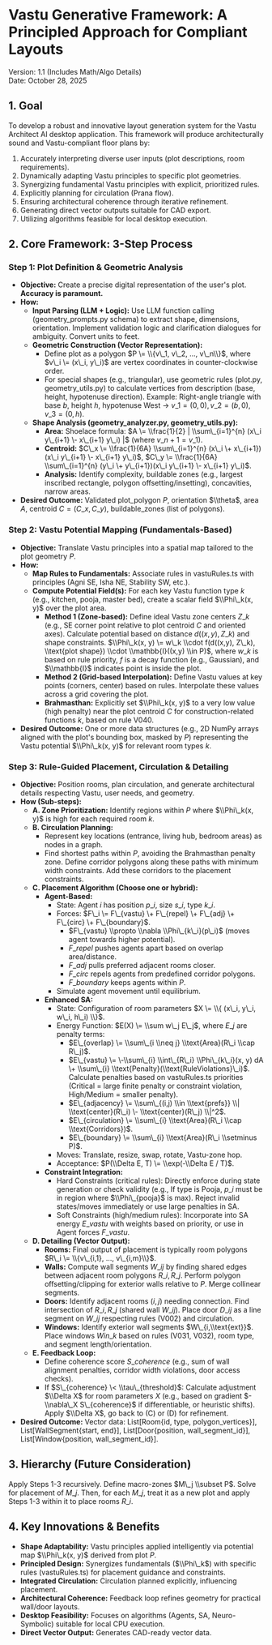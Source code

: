 # **Vastu Generative Framework: A Principled Approach for Compliant Layouts**

Version: 1.1 (Includes Math/Algo Details)  
Date: October 28, 2025

## **1\. Goal**

To develop a robust and innovative layout generation system for the Vastu Architect AI desktop application. This framework will produce architecturally sound and Vastu-compliant floor plans by:

1. Accurately interpreting diverse user inputs (plot descriptions, room requirements).  
2. Dynamically adapting Vastu principles to specific plot geometries.  
3. Synergizing fundamental Vastu principles with explicit, prioritized rules.  
4. Explicitly planning for circulation (Prana flow).  
5. Ensuring architectural coherence through iterative refinement.  
6. Generating direct vector outputs suitable for CAD export.  
7. Utilizing algorithms feasible for local desktop execution.

## **2\. Core Framework: 3-Step Process**

### **Step 1: Plot Definition & Geometric Analysis**

* **Objective:** Create a precise digital representation of the user's plot. **Accuracy is paramount.**  
* **How:**  
  * **Input Parsing (LLM \+ Logic):** Use LLM function calling (geometry\_prompts.py schema) to extract shape, dimensions, orientation. Implement validation logic and clarification dialogues for ambiguity. Convert units to feet.  
  * **Geometric Construction (Vector Representation):**  
    * Define plot as a polygon $P \= \\{v\_1, v\_2, ..., v\_n\\}$, where $v\_i \= (x\_i, y\_i)$ are vertex coordinates in counter-clockwise order.  
    * For special shapes (e.g., triangular), use geometric rules (plot.py, geometry\_utils.py) to calculate vertices from description (base, height, hypotenuse direction). Example: Right-angle triangle with base $b$, height $h$, hypotenuse West \-\> $v\_1=(0,0), v\_2=(b,0), v\_3=(0,h)$.  
  * **Shape Analysis (geometry\_analyzer.py, geometry\_utils.py):**  
    * **Area:** Shoelace formula: $A \= \\frac{1}{2} | \\sum\_{i=1}^{n} (x\_i y\_{i+1} \- x\_{i+1} y\_i) |$ (where $v\_{n+1}=v\_1$).  
    * **Centroid:** $C\_x \= \\frac{1}{6A} \\sum\_{i=1}^{n} (x\_i \+ x\_{i+1})(x\_i y\_{i+1} \- x\_{i+1} y\_i)$, $C\_y \= \\frac{1}{6A} \\sum\_{i=1}^{n} (y\_i \+ y\_{i+1})(x\_i y\_{i+1} \- x\_{i+1} y\_i)$.  
    * **Analysis:** Identify complexity, buildable zones (e.g., largest inscribed rectangle, polygon offsetting/insetting), concavities, narrow areas.  
* **Desired Outcome:** Validated plot\_polygon $P$, orientation $\\theta$, area $A$, centroid $C=(C\_x, C\_y)$, buildable\_zones (list of polygons).

### **Step 2: Vastu Potential Mapping (Fundamentals-Based)**

* **Objective:** Translate Vastu principles into a spatial map tailored to the plot geometry $P$.  
* **How:**  
  * **Map Rules to Fundamentals:** Associate rules in vastuRules.ts with principles (Agni SE, Isha NE, Stability SW, etc.).  
  * **Compute Potential Field(s):** For each key Vastu function type $k$ (e.g., kitchen, pooja, master bed), create a scalar field $\\Phi\_k(x, y)$ over the plot area.  
    * **Method 1 (Zone-based):** Define ideal Vastu zone centers $Z\_k$ (e.g., SE corner point relative to plot centroid $C$ and oriented axes). Calculate potential based on distance $d((x,y), Z\_k)$ and shape constraints. $\\Phi\_k(x, y) \= w\_k \\cdot f(d((x,y), Z\_k), \\text{plot shape}) \\cdot \\mathbb{I}((x,y) \\in P)$, where $w\_k$ is based on rule priority, $f$ is a decay function (e.g., Gaussian), and $\\mathbb{I}$ indicates point is inside the plot.  
    * **Method 2 (Grid-based Interpolation):** Define Vastu values at key points (corners, center) based on rules. Interpolate these values across a grid covering the plot.  
    * **Brahmasthan:** Explicitly set $\\Phi\_k(x, y)$ to a very low value (high penalty) near the plot centroid $C$ for construction-related functions $k$, based on rule V040.  
* **Desired Outcome:** One or more data structures (e.g., 2D NumPy arrays aligned with the plot's bounding box, masked by $P$) representing the Vastu potential $\\Phi\_k(x, y)$ for relevant room types $k$.

### **Step 3: Rule-Guided Placement, Circulation & Detailing**

* **Objective:** Position rooms, plan circulation, and generate architectural details respecting Vastu, user needs, and geometry.  
* **How (Sub-steps):**  
  * **A. Zone Prioritization:** Identify regions within $P$ where $\\Phi\_k(x, y)$ is high for each required room $k$.  
  * **B. Circulation Planning:**  
    * Represent key locations (entrance, living hub, bedroom areas) as nodes in a graph.  
    * Find shortest paths within $P$, avoiding the Brahmasthan penalty zone. Define corridor polygons along these paths with minimum width constraints. Add these corridors to the placement constraints.  
  * **C. Placement Algorithm (Choose one or hybrid):**  
    * **Agent-Based:**  
      * State: Agent $i$ has position $p\_i$, size $s\_i$, type $k\_i$.  
      * Forces: $F\_i \= F\_{vastu} \+ F\_{repel} \+ F\_{adj} \+ F\_{circ} \+ F\_{boundary}$.  
        * $F\_{vastu} \\propto \\nabla \\Phi\_{k\_i}(p\_i)$ (moves agent towards higher potential).  
        * $F\_{repel}$ pushes agents apart based on overlap area/distance.  
        * $F\_{adj}$ pulls preferred adjacent rooms closer.  
        * $F\_{circ}$ repels agents from predefined corridor polygons.  
        * $F\_{boundary}$ keeps agents within $P$.  
      * Simulate agent movement until equilibrium.  
    * **Enhanced SA:**  
      * State: Configuration of room parameters $X \= \\{ (x\_i, y\_i, w\_i, h\_i) \\}$.  
      * Energy Function: $E(X) \= \\sum w\_j E\_j$, where $E\_j$ are penalty terms:  
        * $E\_{overlap} \= \\sum\_{i \\neq j} \\text{Area}(R\_i \\cap R\_j)$.  
        * $E\_{vastu} \= \-\\sum\_{i} \\int\_{R\_i} \\Phi\_{k\_i}(x, y) dA \+ \\sum\_{i} \\text{Penalty}(\\text{RuleViolations}\_i)$. Calculate penalties based on vastuRules.ts priorities (Critical \= large finite penalty or constraint violation, High/Medium \= smaller penalty).  
        * $E\_{adjacency} \= \\sum\_{(i,j) \\in \\text{prefs}} \\| \\text{center}(R\_i) \- \\text{center}(R\_j) \\|^2$.  
        * $E\_{circulation} \= \\sum\_{i} \\text{Area}(R\_i \\cap \\text{Corridors})$.  
        * $E\_{boundary} \= \\sum\_{i} \\text{Area}(R\_i \\setminus P)$.  
      * Moves: Translate, resize, swap, rotate, Vastu-zone hop.  
      * Acceptance: $P(\\Delta E, T) \= \\exp(-\\Delta E / T)$.  
    * **Constraint Integration:**  
      * Hard Constraints (critical rules): Directly enforce during state generation or check validity (e.g., If type is Pooja, $p\_i$ must be in region where $\\Phi\_{pooja}$ is max). Reject invalid states/moves immediately or use large penalties in SA.  
      * Soft Constraints (high/medium rules): Incorporate into SA energy $E\_{vastu}$ with weights based on priority, or use in Agent forces $F\_{vastu}$.  
  * **D. Detailing (Vector Output):**  
    * **Rooms:** Final output of placement is typically room polygons $R\_i \= \\{v\_{i,1}, ..., v\_{i,m}\\}$.  
    * **Walls:** Compute wall segments $W\_{ij}$ by finding shared edges between adjacent room polygons $R\_i, R\_j$. Perform polygon offsetting/clipping for exterior walls relative to $P$. Merge collinear segments.  
    * **Doors:** Identify adjacent rooms $(i,j)$ needing connection. Find intersection of $R\_i, R\_j$ (shared wall $W\_{ij}$). Place door $D\_{ij}$ as a line segment on $W\_{ij}$ respecting rules (V002) and circulation.  
    * **Windows:** Identify exterior wall segments $W\_{i,\\text{ext}}$. Place windows $Win\_k$ based on rules (V031, V032), room type, and segment length/orientation.  
  * **E. Feedback Loop:**  
    * Define coherence score $S\_{coherence}$ (e.g., sum of wall alignment penalties, corridor width violations, door access checks).  
    * If $S\_{coherence} \< \\tau\_{threshold}$: Calculate adjustment $\\Delta X$ for room parameters $X$ (e.g., based on gradient $-\\nabla\_X S\_{coherence}$ if differentiable, or heuristic shifts). Apply $\\Delta X$, go back to (C) or (D) for refinement.  
* **Desired Outcome:** Vector data: List\[Room{id, type, polygon\_vertices}\], List\[WallSegment{start, end}\], List\[Door{position, wall\_segment\_id}\], List\[Window{position, wall\_segment\_id}\].

## **3\. Hierarchy (Future Consideration)**

Apply Steps 1-3 recursively. Define macro-zones $M\_j \\subset P$. Solve for placement of $M\_j$. Then, for each $M\_j$, treat it as a new plot and apply Steps 1-3 within it to place rooms $R\_i$.

## **4\. Key Innovations & Benefits**

* **Shape Adaptability:** Vastu principles applied intelligently via potential map $\\Phi\_k(x, y)$ derived from plot $P$.  
* **Principled Design:** Synergizes fundamentals ($\\Phi\_k$) with specific rules (vastuRules.ts) for placement guidance and constraints.  
* **Integrated Circulation:** Circulation planned explicitly, influencing placement.  
* **Architectural Coherence:** Feedback loop refines geometry for practical wall/door layouts.  
* **Desktop Feasibility:** Focuses on algorithms (Agents, SA, Neuro-Symbolic) suitable for local CPU execution.  
* **Direct Vector Output:** Generates CAD-ready vector data.